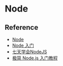 # Node

## Reference

- [Node](https://github.com/nodejs/node)
- [Node 入门](https://www.nodebeginner.org/index-zh-cn.html)
- [七天学会NodeJS](https://nqdeng.github.io/7-days-nodejs/)
- [极简 Node.js 入门教程](https://www.yuque.com/sunluyong/node)

